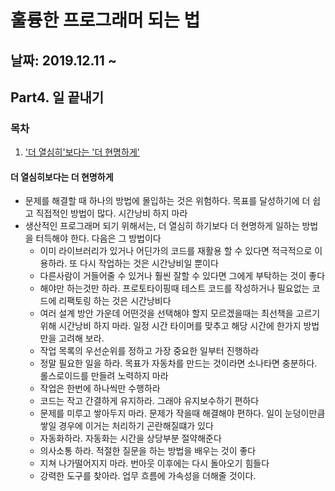 # 훌륭한 프로그래머 되는 법

## 날짜: 2019.12.11 ~ 

## Part4. 일 끝내기

### 목차

1. ['더 열심히'보다는 '더 현명하게'](#더-열심히보다는-더-현명하게)

#### 더 열심히보다는 더 현명하게

- 문제를 해결할 때 하나의 방법에 몰입하는 것은 위험하다. 목표를 달성하기에 더 쉽고 직접적인 방법이 많다. 시간낭비 하지 마라
- 생산적인 프로그래머 되기 위해서는, 더 열심히 하기보다 더 현명하게 일하는 방법을 터득해야 한다. 다음은 그 방법이다
  - 이미 라이브러리가 있거나 어딘가의 코드를 재활용 할 수 있다면 적극적으로 이용하라. 또 다시 작업하는 것은 시간낭비일 뿐이다
  - 다른사람이 거들어줄 수 있거나 훨씬 잘할 수 있다면 그에게 부탁하는 것이 좋다
  - 해야만 하는것만 하라. 프로토타이핑때 테스트 코드를 작성하거나 필요없는 코드에 리팩토링 하는 것은 시간낭비다
  - 여러 설계 방안 가운데 어떤것을 선택해야 할지 모르겠을때는 최선책을 고르기 위해 시간낭비 하지 마라. 일정 시간 타이머를 맞추고 해당 시간에 한가지 방법만을 고려해 보라.
  - 작업 목록의 우선순위를 정하고 가장 중요한 일부터 진행하라
  - 정말 필요한 일을 하라. 목표가 자동차를 만드는 것이라면 소나타면 충분하다. 롤스로이드를 만들려 노력하지 마라
  - 작업은 한번에 하나씩만 수행하라
  - 코드는 작고 간결하게 유지하라. 그래야 유지보수하기 편하다
  - 문제를 미루고 쌓아두지 마라. 문제가 작을때 해결해야 편하다. 일이 눈덩이만큼 쌓일 경우에 이거는 처리하기 곤란해질떄가 있다
  - 자동화하라. 자동화는 시간을 상당부분 절약해준다
  - 의사소통 하라. 적절한 질문을 하는 방법을 배우는 것이 좋다
  - 지쳐 나가떨어지지 마라. 번아웃 이후에는 다시 돌아오기 힘들다
  - 강력한 도구를 찾아라. 업무 흐름에 가속성을 더해줄 것이다.
